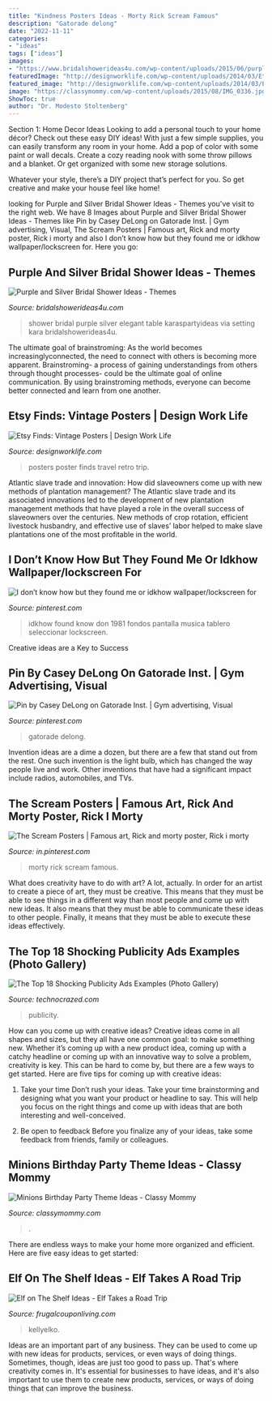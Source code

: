 ```yaml
---
title: "Kindness Posters Ideas - Morty Rick Scream Famous"
description: "Gatorade delong"
date: "2022-11-11"
categories:
- "ideas"
tags: ["ideas"]
images:
- "https://www.bridalshowerideas4u.com/wp-content/uploads/2015/06/purple-silver-bridal-shower-table-setting-ideas.jpg"
featuredImage: "http://designworklife.com/wp-content/uploads/2014/03/EtsyFinds_VintagePoster_05.jpg"
featured_image: "http://designworklife.com/wp-content/uploads/2014/03/EtsyFinds_VintagePoster_05.jpg"
image: "https://classymommy.com/wp-content/uploads/2015/08/IMG_0336.jpg"
ShowToc: true
author: "Dr. Modesto Stoltenberg"
---
```



Section 1: Home Decor Ideas
Looking to add a personal touch to your home décor? Check out these easy DIY ideas!
With just a few simple supplies, you can easily transform any room in your home. Add a pop of color with some paint or wall decals. Create a cozy reading nook with some throw pillows and a blanket. Or get organized with some new storage solutions.

Whatever your style, there’s a DIY project that’s perfect for you. So get creative and make your house feel like home!

	

		
looking for Purple and Silver Bridal Shower Ideas - Themes you've visit to the right web. We have 8 Images about Purple and Silver Bridal Shower Ideas - Themes like Pin by Casey DeLong on Gatorade Inst. | Gym advertising, Visual, The Scream Posters | Famous art, Rick and morty poster, Rick i morty and also I don’t know how but they found me or idkhow wallpaper/lockscreen for. Here you go:
		
    
## Purple And Silver Bridal Shower Ideas - Themes

<img loading=lazy src="https://www.bridalshowerideas4u.com/wp-content/uploads/2015/06/purple-silver-bridal-shower-table-setting-ideas.jpg" onerror="this.onerror=null;this.src='https://tse4.mm.bing.net/th?id=OIP.xP2EQ8SrLicXuAt75ZyIPgHaLL&amp;pid=15.1';" alt="Purple and Silver Bridal Shower Ideas - Themes">

_Source: bridalshowerideas4u.com_

>shower bridal purple silver elegant table karaspartyideas via setting kara bridalshowerideas4u. 

	

The ultimate goal of brainstroming:
As the world becomes increasinglyconnected, the need to connect with others is becoming more apparent. Brainstroming- a process of gaining understandings from others through thought processes- could be the ultimate goal of online communication. By using brainstroming methods, everyone can become better connected and learn from one another.

    
## Etsy Finds: Vintage Posters | Design Work Life

<img loading=lazy src="http://designworklife.com/wp-content/uploads/2014/03/EtsyFinds_VintagePoster_05.jpg" onerror="this.onerror=null;this.src='https://tse2.mm.bing.net/th?id=OIP.9dgLUeTDWk6lha80fyERKwHaLM&amp;pid=15.1';" alt="Etsy Finds: Vintage Posters | Design Work Life">

_Source: designworklife.com_

>posters poster finds travel retro trip. 

	

Atlantic slave trade and innovation: How did slaveowners come up with new methods of plantation management?
The Atlantic slave trade and its associated innovations led to the development of new plantation management methods that have played a role in the overall success of slaveowners over the centuries. New methods of crop rotation, efficient livestock husbandry, and effective use of slaves’ labor helped to make slave plantations one of the most profitable in the world.

    
## I Don’t Know How But They Found Me Or Idkhow Wallpaper/lockscreen For

<img loading=lazy src="https://i.pinimg.com/736x/42/87/9c/42879c22caa0ee12f00aee6a131b6061.jpg" onerror="this.onerror=null;this.src='https://tse4.mm.bing.net/th?id=OIP.4FCH4u1c62zcqsppk6CKgQHaNL&amp;pid=15.1';" alt="I don’t know how but they found me or idkhow wallpaper/lockscreen for">

_Source: pinterest.com_

>idkhow found know don 1981 fondos pantalla musica tablero seleccionar lockscreen. 

	

Creative ideas are a Key to Success

    
## Pin By Casey DeLong On Gatorade Inst. | Gym Advertising, Visual

<img loading=lazy src="https://i.pinimg.com/736x/c7/07/13/c707132708983c0ac8238fb1b551ba07.jpg" onerror="this.onerror=null;this.src='https://tse1.mm.bing.net/th?id=OIP.IlsV8ZWyd8XIuJD677GUmAHaKD&amp;pid=15.1';" alt="Pin by Casey DeLong on Gatorade Inst. | Gym advertising, Visual">

_Source: pinterest.com_

>gatorade delong. 

	

Invention ideas are a dime a dozen, but there are a few that stand out from the rest. One such invention is the light bulb, which has changed the way people live and work. Other inventions that have had a significant impact include radios, automobiles, and TVs.

    
## The Scream Posters | Famous Art, Rick And Morty Poster, Rick I Morty

<img loading=lazy src="https://i.pinimg.com/736x/80/e5/ec/80e5ecbaf5c1df52165e7fa53ee2d6e1.jpg" onerror="this.onerror=null;this.src='https://tse4.mm.bing.net/th?id=OIP._ZZ8bxxDSpr1Oh7cf2PgGwAAAA&amp;pid=15.1';" alt="The Scream Posters | Famous art, Rick and morty poster, Rick i morty">

_Source: in.pinterest.com_

>morty rick scream famous. 

	

What does creativity have to do with art? A lot, actually. In order for an artist to create a piece of art, they must be creative. This means that they must be able to see things in a different way than most people and come up with new ideas. It also means that they must be able to communicate these ideas to other people. Finally, it means that they must be able to execute these ideas effectively.

    
## The Top 18 Shocking Publicity Ads Examples (Photo Gallery)

<img loading=lazy src="https://www.technocrazed.com/wp-content/uploads/2013/06/Shocking_publicity_examples_12.jpg" onerror="this.onerror=null;this.src='https://tse4.mm.bing.net/th?id=OIP.KA174HYEKEwEpFjE3JJPwQHaFb&amp;pid=15.1';" alt="The Top 18 Shocking Publicity Ads Examples (Photo Gallery)">

_Source: technocrazed.com_

>publicity. 

	

How can you come up with creative ideas?
Creative ideas come in all shapes and sizes, but they all have one common goal: to make something new. Whether it’s coming up with a new product idea, coming up with a catchy headline or coming up with an innovative way to solve a problem, creativity is key. This can be hard to come by, but there are a few ways to get started. Here are five tips for coming up with creative ideas:
1. Take your time
Don’t rush your ideas. Take your time brainstorming and designing what you want your product or headline to say. This will help you focus on the right things and come up with ideas that are both interesting and well-conceived.

2. Be open to feedback
Before you finalize any of your ideas, take some feedback from friends, family or colleagues.

    
## Minions Birthday Party Theme Ideas - Classy Mommy

<img loading=lazy src="https://classymommy.com/wp-content/uploads/2015/08/IMG_0336.jpg" onerror="this.onerror=null;this.src='https://tse3.mm.bing.net/th?id=OIP.EeCMJwmRcwA-KeoIb0oVSgHaJ4&amp;pid=15.1';" alt="Minions Birthday Party Theme Ideas - Classy Mommy">

_Source: classymommy.com_

>. 

	

There are endless ways to make your home more organized and efficient. Here are five easy ideas to get started:

    
## Elf On The Shelf Ideas - Elf Takes A Road Trip

<img loading=lazy src="https://www.frugalcouponliving.com/wp-content/uploads/2013/11/elf-on-the-shelf-ideas-traffic-frugal-coupon-living.jpg" onerror="this.onerror=null;this.src='https://tse4.mm.bing.net/th?id=OIP.1IrDiDhNEyjuOvgzc6NBLQHaLH&amp;pid=15.1';" alt="Elf on The Shelf Ideas - Elf Takes a Road Trip">

_Source: frugalcouponliving.com_

>kellyelko. 

	

Ideas are an important part of any business. They can be used to come up with new ideas for products, services, or even ways of doing things. Sometimes, though, ideas are just too good to pass up. That's where creativity comes in. It's essential for businesses to have ideas, and it's also important to use them to create new products, services, or ways of doing things that can improve the business.

